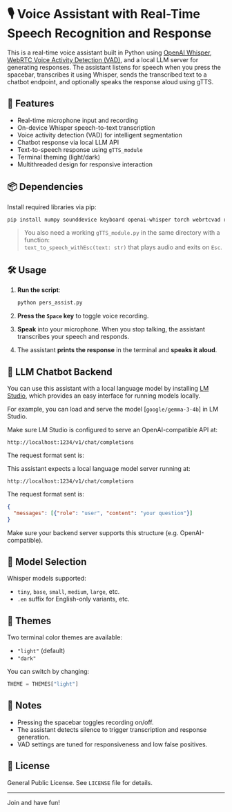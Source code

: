 
# 🎙️ Voice Assistant with Real-Time Speech Recognition and Response

This is a real-time voice assistant built in Python using [OpenAI Whisper](https://github.com/openai/whisper), [WebRTC Voice Activity Detection (VAD)](https://github.com/wiseman/py-webrtcvad), and a local LLM server for generating responses. The assistant listens for speech when you press the spacebar, transcribes it using Whisper, sends the transcribed text to a chatbot endpoint, and optionally speaks the response aloud using gTTS.

## 🚀 Features

- Real-time microphone input and recording
- On-device Whisper speech-to-text transcription
- Voice activity detection (VAD) for intelligent segmentation
- Chatbot response via local LLM API
- Text-to-speech response using `gTTS_module`
- Terminal theming (light/dark)
- Multithreaded design for responsive interaction

## 📦 Dependencies

Install required libraries via pip:

```bash
pip install numpy sounddevice keyboard openai-whisper torch webrtcvad requests colorama
```

> You also need a working `gTTS_module.py` in the same directory with a function:  
> `text_to_speech_withEsc(text: str)` that plays audio and exits on `Esc`.

## 🛠️ Usage

1. **Run the script**:
   ```bash
   python pers_assist.py
   ```

2. **Press the `Space` key** to toggle voice recording.

3. **Speak** into your microphone. When you stop talking, the assistant transcribes your speech and responds.

4. The assistant **prints the response** in the terminal and **speaks it aloud**.

## 📡 LLM Chatbot Backend

You can use this assistant with a local language model by installing [LM Studio](https://lmstudio.ai), which provides an easy interface for running models locally.

For example, you can load and serve the model [`google/gemma-3-4b`] in LM Studio.

Make sure LM Studio is configured to serve an OpenAI-compatible API at:

```
http://localhost:1234/v1/chat/completions
```

The request format sent is:

This assistant expects a local language model server running at:

```
http://localhost:1234/v1/chat/completions
```

The request format sent is:
```json
{
  "messages": [{"role": "user", "content": "your question"}]
}
```

Make sure your backend server supports this structure (e.g. OpenAI-compatible).

## 🧠 Model Selection

Whisper models supported:
- `tiny`, `base`, `small`, `medium`, `large`, etc.
- `.en` suffix for English-only variants, etc.

## 🎨 Themes

Two terminal color themes are available:
- `"light"` (default)
- `"dark"`

You can switch by changing:
```python
THEME = THEMES["light"]
```

## 📝 Notes

- Pressing the spacebar toggles recording on/off.
- The assistant detects silence to trigger transcription and response generation.
- VAD settings are tuned for responsiveness and low false positives.

## 📄 License

General Public License. See `LICENSE` file for details.

---
Join and have fun!

